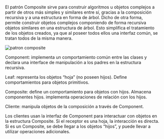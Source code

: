 El patrón Composite sirve para construir algoritmos u objetos complejos a partir de otros más simples y similares entre sí,
gracias a la composición recursiva y a una estructura en forma de árbol. 
Dicho de otra forma, permite construir objetos complejos componiendo de forma recursiva objetos similares en una estructura de árbol.
Esto simplifica el tratamiento de los objetos creados, ya que al poseer todos ellos una interfaz común, se tratan todos de la misma manera.

![patron composite](https://user-images.githubusercontent.com/42417223/52320769-17f54680-299f-11e9-86d8-8a36287d1c8c.jpg)


Component: implementa un comportamiento común entre las clases y declara una interface de manipulación a los padres en la estructura recursiva.

Leaf: representa los objetos “hoja” (no poseen hijos). Define comportamientos para objetos primitivos.

Composite: define un comportamiento para objetos con hijos. Almacena componentes hijos. implementa operaciones de relación con los hijos.

Cliente: manipula objetos de la composición a través de Component.

Los clientes usan la interfaz de Component para interactuar con objetos en la estructura Composite. Si el receptor es una hoja, la interacción es directa. Si es un Composite, se debe llegar a los objetos “hijos”, y puede llevar a utilizar operaciones adicionales.

